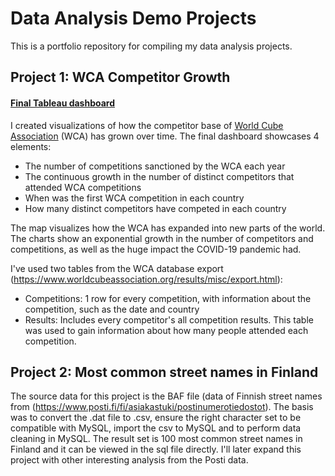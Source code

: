 # Data Analysis Demo Projects
This is a portfolio repository for compiling my data analysis projects.

## Project 1: WCA Competitor Growth

#### [Final Tableau dashboard](https://public.tableau.com/views/WCACompetitorGrowth/Dashboard1?:language=en-US&:display_count=n&:origin=viz_share_link)

I created visualizations of how the competitor base of [World Cube Association](https://www.worldcubeassociation.org/) (WCA) has grown over time. The final dashboard showcases 4 elements:
- The number of competitions sanctioned by the WCA each year
- The continuous growth in the number of distinct competitors that attended WCA competitions
- When was the first WCA competition in each country
- How many distinct competitors have competed in each country

The map visualizes how the WCA has expanded into new parts of the world. The charts show an exponential growth in the number of competitors and competitions, as well as the huge impact the COVID-19 pandemic had.

I've used two tables from the WCA database export (https://www.worldcubeassociation.org/results/misc/export.html):
- Competitions: 1 row for every competition, with information about the competition, such as the date and country
- Results: Includes every competitor's all competition results. This table was used to gain information about how many people attended each competition.


## Project 2: Most common street names in Finland

The source data for this project is the BAF file (data of Finnish street names from (https://www.posti.fi/fi/asiakastuki/postinumerotiedostot). The basis was to convert the .dat file to .csv, ensure the right character set to be compatible with MySQL, import the csv to MySQL and to perform data cleaning in MySQL. The result set is 100 most common street names in Finland and it can be viewed in the sql file directly. I'll later expand this project with other interesting analysis from the Posti data.
